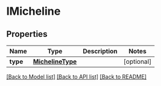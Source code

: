 # IMicheline

## Properties
Name | Type | Description | Notes
------------ | ------------- | ------------- | -------------
**type** | [**MichelineType**](MichelineType.md) |  | [optional] 

[[Back to Model list]](../README.md#documentation-for-models) [[Back to API list]](../README.md#documentation-for-api-endpoints) [[Back to README]](../README.md)

